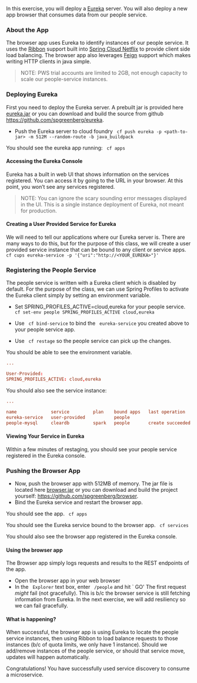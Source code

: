 In this exercise, you will deploy a [Eureka](http://cloud.spring.io/spring-cloud-netflix/) server. You will also deploy a new app browser that consumes data from our people service.

### About the App
The browser app uses Eureka to identify instances of our people service. It uses the [Ribbon](https://github.com/Netflix/ribbon) support built into [Spring Cloud Netflix](http://cloud.spring.io/spring-cloud-netflix/) to provide client side load balancing. The browser app also leverages [Feign](https://github.com/Netflix/feign) support which makes writing HTTP clients in java simple.

> NOTE: PWS trial accounts are limited to 2GB, not enough capacity to scale our people-service instances.

### Deploying Eureka
First you need to deploy the Eureka server. A prebuilt jar is provided here [eureka.jar](http://cloud-native-workshop.cloudfoundry.org/resources/eureka.jar) or you can download and build the source from github https://github.com/spgreenberg/eureka.

- Push the Eureka server to cloud foundry
` cf push eureka -p <path-to-jar> -m 512M --random-route -b java_buildpack`

You should see the eureka app running: ` cf apps`

#### Accessing the Eureka Console
Eureka has a built in web UI that shows information on the services registered. You can access it by going to the URL in your browser. At this point, you won’t see any services registered.

> NOTE: You can ignore the scary sounding error messages displayed in the UI. This is a single instance deployment of Eureka, not meant for production.

#### Creating a User Provided Service for Eureka
We will need to tell our applications where our Eureka server is. There are many ways to do this, but for the purpose of this class, we will create a user provided service instance that can be bound to any client or service apps.
` cf cups eureka-service -p '{"uri":"http://<YOUR_EUREKA>"}'`

### Registering the People Service
The people service is written with a Eureka client which is disabled by default. For the purpose of the class, we can use Spring Profiles to activate the Eureka client simply by setting an environment variable.

- Set SPRING_PROFILES_ACTIVE=cloud,eureka for your people service.
` cf set-env people SPRING_PROFILES_ACTIVE cloud,eureka`

- Use ` cf bind-service` to bind the ` eureka-service` you created above to your people service app.
- Use ` cf restage` so the people service can pick up the changes.

You should be able to see the environment variable.
```cf env people
...

User-Provided:
SPRING_PROFILES_ACTIVE: cloud,eureka
```

You should also see the service instance:
```cf services
...

name             service         plan    bound apps   last operation
eureka-service   user-provided           people
people-mysql     cleardb         spark   people       create succeeded
```

#### Viewing Your Service in Eureka
Within a few minutes of restaging, you should see your people service registered in the Eureka console.

### Pushing the Browser App
- Now, push the browser app with 512MB of memory. The jar file is located here [browser.jar](http://cloud-native-workshop.cloudfoundry.org/resources/browser.jar) or you can download and build the project yourself: <https://github.com/spgreenberg/browser>.
- Bind the Eureka service and restart the browser app.

You should see the app.
` cf apps`

You should see the Eureka service bound to the browser app.
` cf services`

You should also see the browser app registered in the Eureka console.

#### Using the browser app
The Browser app simply logs requests and results to the REST endpoints of the app.
- Open the browser app in your web browser
- In the ` Explorer` text box, enter ` /people` and hit ` GO'
The first request *might* fail (not gracefully). This is b/c the browser service is still fetching information from Eureka. In the next exercise, we will add resiliency so we can fail gracefully.

#### What is happening?
When successful, the browser app is using Eureka to locate the people service instances, then using Ribbon to load balance requests to those instances (b/c of quota limits, we only have 1 instance). Should we add/remove instances of the people service, or should that service move, updates will happen automatically.

Congratulations! You have successfully used service discovery to consume a microservice.
